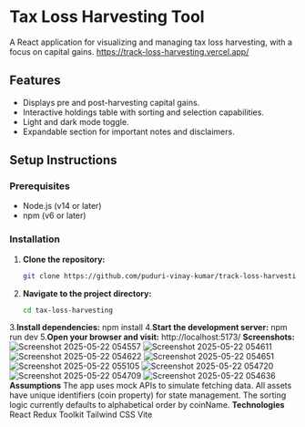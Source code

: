 # Tax Loss Harvesting Tool

A React application for visualizing and managing tax loss harvesting, with a focus on capital gains.
https://track-loss-harvesting.vercel.app/
## Features

- Displays pre and post-harvesting capital gains.
- Interactive holdings table with sorting and selection capabilities.
- Light and dark mode toggle.
- Expandable section for important notes and disclaimers.

## Setup Instructions
### Prerequisites

- Node.js (v14 or later)
- npm (v6 or later)
### Installation
1. **Clone the repository:**
   ```bash
   git clone https://github.com/puduri-vinay-kumar/track-loss-harvesting/
2. **Navigate to the project directory:**
   ```bash
   cd tax-loss-harvesting
3.**Install dependencies:**
  npm install
4.**Start the development server:**
npm run dev
5.**Open your browser and visit:**
http://localhost:5173/
**Screenshots:**
![Screenshot 2025-05-22 054557](https://github.com/user-attachments/assets/b72029d8-3438-4412-aba0-df754554246b)
![Screenshot 2025-05-22 054611](https://github.com/user-attachments/assets/4326b8f9-1cb6-4a22-bb1d-3b28ab281c26)
![Screenshot 2025-05-22 054622](https://github.com/user-attachments/assets/1d65ed0a-4055-451b-a223-a1e16b5325fc)
![Screenshot 2025-05-22 054651](https://github.com/user-attachments/assets/027cb04c-d316-4055-866e-27d3b1a0cd25)
![Screenshot 2025-05-22 055105](https://github.com/user-attachments/assets/b522eb54-f387-4752-a80a-9c8a643bbbda)
![Screenshot 2025-05-22 054720](https://github.com/user-attachments/assets/d2996e32-60d1-4225-b447-b9a32d27ab47)
![Screenshot 2025-05-22 054709](https://github.com/user-attachments/assets/ffe00d13-106e-4ce8-b98a-578a612d7027)
![Screenshot 2025-05-22 054636](https://github.com/user-attachments/assets/aca45b5a-98f4-4d0e-8d76-d26588dcbae0)
**Assumptions**
The app uses mock APIs to simulate fetching data.
All assets have unique identifiers (coin property) for state management.
The sorting logic currently defaults to alphabetical order by coinName.
**Technologies**
React
Redux Toolkit
Tailwind CSS
Vite


